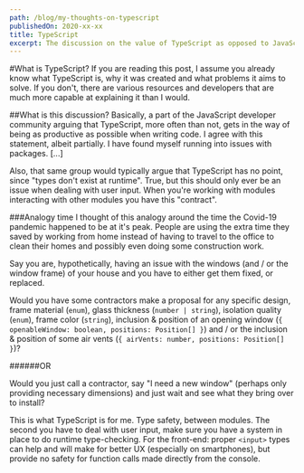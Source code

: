 ```yaml
---
path: /blog/my-thoughts-on-typescript
publishedOn: 2020-xx-xx
title: TypeScript
excerpt: The discussion on the value of TypeScript as opposed to JavaScript with decent type inference in editors is one discussion that's been going on forever. I would just like to weigh in with an analogy.
---
```


#What is TypeScript?
If you are reading this post, I assume you already know what TypeScript is, why it was created and what problems it aims to solve. If you don't, there are various resources and developers that are much more capable at explaining it than I would.

##What is this discussion?
Basically, a part of the JavaScript developer community arguing that TypeScript, more often than not, gets in the way of being as productive as possible when writing code. I agree with this statement, albeit partially. I have found myself running into issues with packages. [...]

Also, that same group would typically argue that TypeScript has no point, since "types don't exist at runtime". True, but this should only ever be an issue when dealing with user input. When you're working with modules interacting with other modules you have this "contract".

###Analogy time
I thought of this analogy around the time the Covid-19 pandemic happened to be at it's peak. People are using the extra time they saved by working from home instead of having to travel to the office to clean their homes and possibly even doing some construction work.

Say you are, hypothetically, having an issue with the windows (and / or the window frame) of your house and you have to either get them fixed, or replaced.

Would you have some contractors make a proposal for any specific design, frame material (`enum`), glass thickness (`number | string`), isolation quality (`enum`), frame color (`string`), inclusion & position of an opening window (`{ openableWindow: boolean, positions: Position[] }`) and / or the inclusion & position of some air vents (`{ airVents: number, positions: Position[] }`)?

######OR

Would you just call a contractor, say "I need a new window" (perhaps only providing necessary dimensions) and just wait and see what they bring over to install?

This is what TypeScript is for me. Type safety, between modules. The second you have to deal with user input, make sure you have a system in place to do runtime type-checking. For the front-end: proper `<input>` types can help and wíll make for better UX (especially on smartphones), but provide no safety for function calls made directly from the console.
